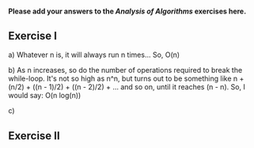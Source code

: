 #### Please add your answers to the **_Analysis of Algorithms_** exercises here.

## Exercise I

a) Whatever n is, it will always run n times...
So, O(n)

b) As n increases, so do the number of operations required to
break the while-loop. It's not so high as n^n, but turns out to be something like n + (n/2) + ((n - 1)/2) + ((n - 2)/2) + ... and so on, until it reaches (n - n).
So, I would say: O(n log(n))

c)

## Exercise II
